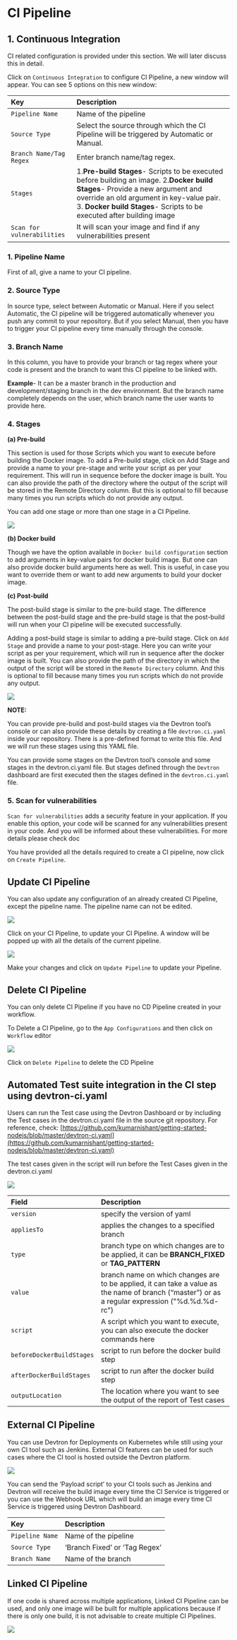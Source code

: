 # CI Pipeline

## 1. Continuous Integration

CI related configuration is provided under this section. We will later discuss this in detail.

Click on `Continuous Integration` to configure CI Pipeline, a new window will appear. You can see 5 options on this new window:

| Key | Description |
| :--- | :--- |
| `Pipeline Name` | Name of the pipeline |
| `Source Type` | Select the source through which the CI Pipeline will be triggered by Automatic or Manual. |
| `Branch Name/Tag Regex` | Enter branch name/tag regex. |
| `Stages` | 1.**Pre-build Stages**- Scripts to be executed before building an image.   2.**Docker build Stages**- Provide a new argument and override an old argument in key-value pair.   3. **Docker build Stages**- Scripts to be executed after building image |
| `Scan for vulnerabilities` | It will scan your image and find if any vulnerabilities present |

### 1. Pipeline Name

First of all, give a name to your CI pipeline.

### 2. Source Type

In source type, select between Automatic or Manual. Here if you select Automatic, the CI pipeline will be triggered automatically whenever you push any commit to your repository. But if you select Manual, then you have to trigger your CI pipeline every time manually through the console.

### 3. Branch Name

In this column, you have to provide your branch or tag regex where your code is present and the branch to want this CI pipeline to be linked with.

**Example**- It can be a master branch in the production and development/staging branch in the dev environment. But the branch name completely depends on the user, which branch name the user wants to provide here.

### 4. Stages

**\(a\) Pre-build**

This section is used for those Scripts which you want to execute before building the Docker image. To add a Pre-build stage, click on Add Stage and provide a name to your pre-stage and write your script as per your requirement. This will run in sequence before the docker image is built. You can also provide the path of the directory where the output of the script will be stored in the Remote Directory column. But this is optional to fill because many times you run scripts which do not provide any output.

You can add one stage or more than one stage in a CI Pipeline.

![](../../../.gitbook/assets/pre_build%20%287%29.jpg)

**\(b\) Docker build**

Though we have the option available in `Docker build configuration` section to add arguments in key-value pairs for docker build image. But one can also provide docker build arguments here as well. This is useful, in case you want to override them or want to add new arguments to build your docker image.

**\(c\) Post-build**

The post-build stage is similar to the pre-build stage. The difference between the post-build stage and the pre-build stage is that the post-build will run when your CI pipeline will be executed successfully.

Adding a post-build stage is similar to adding a pre-build stage. Click on `Add Stage` and provide a name to your post-stage. Here you can write your script as per your requirement, which will run in sequence after the docker image is built. You can also provide the path of the directory in which the output of the script will be stored in the `Remote Directory` column. And this is optional to fill because many times you run scripts which do not provide any output.

![](../../../.gitbook/assets/post_build%20%281%29.jpg)

**NOTE:**

You can provide pre-build and post-build stages via the Devtron tool’s console or can also provide these details by creating a file `devtron.ci.yaml` inside your repository. There is a pre-defined format to write this file. And we will run these stages using this YAML file.

You can provide some stages on the Devtron tool’s console and some stages in the devtron.ci.yaml file. But stages defined through the `Devtron` dashboard are first executed then the stages defined in the `devtron.ci.yaml` file.

### 5. Scan for vulnerabilities

`Scan for vulnerabilities` adds a security feature in your application. If you enable this option, your code will be scanned for any vulnerabilities present in your code. And you will be informed about these vulnerabilities. For more details please check doc

You have provided all the details required to create a CI pipeline, now click on `Create Pipeline`.

## Update CI Pipeline

You can also update any configuration of an already created CI Pipeline, except the pipeline name. The pipeline name can not be edited.

![](../../../.gitbook/assets/update_pipeline_ci.jpg)

Click on your CI Pipeline, to update your CI Pipeline. A window will be popped up with all the details of the current pipeline.

![](../../../.gitbook/assets/edit_pipeline%20%289%29.jpg)

Make your changes and click on `Update Pipeline` to update your Pipeline.

## Delete CI Pipeline

You can only delete CI Pipeline if you have no CD Pipeline created in your workflow.

To Delete a CI Pipeline, go to the `App Configurations` and then click on `Workflow` editor

![](../../../.gitbook/assets/edit_pipeline%20%289%29%20%281%29.jpg)

Click on `Delete Pipeline` to delete the CD Pipeline

## Automated Test suite integration in the CI step using devtron-ci.yaml

Users can run the Test case using the Devtron Dashboard or by including the Test cases in the devtron.ci.yaml file in the source git repository. For reference, check: [https://github.com/kumarnishant/getting-started-nodejs/blob/master/devtron-ci.yaml](https://github.com/kumarnishant/getting-started-nodejs/blob/master/devtron-ci.yaml)

The test cases given in the script will run before the Test Cases given in the devtron.ci.yaml

![](../../../.gitbook/assets/yaml%20%283%29%20%284%29.jpg)

| Field | Description |
| :--- | :--- |
| `version` | specify the version of yaml |
| `appliesTo` | applies the changes to a specified branch |
| `type` | branch type on which changes are to be applied, it can be **BRANCH\_FIXED** or **TAG\_PATTERN** |
| `value` | branch name on which changes are to be applied, it can take a value as the name of branch \(“master”\) or as a regular expression \("%d.%d.%d-rc"\) |
| `script` | A script which you want to execute, you can also execute the docker commands here |
| `beforeDockerBuildStages` | script to run before the docker build step |
| `afterDockerBuildStages` | script to run after the docker build step |
| `outputLocation` | The location where you want to see the output of the report of Test cases |

## External CI Pipeline

You can use Devtron for Deployments on Kubernetes while still using your own CI tool such as Jenkins. External CI features can be used for such cases where the CI tool is hosted outside the Devtron platform.

![](../../../.gitbook/assets/external_pipeline%20%287%29.jpg)

You can send the ‘Payload script’ to your CI tools such as Jenkins and Devtron will receive the build image every time the CI Service is triggered or you can use the Webhook URL which will build an image every time CI Service is triggered using Devtron Dashboard.

| Key | Description |
| :--- | :--- |
| `Pipeline Name` | Name of the pipeline |
| `Source Type` | ‘Branch Fixed’ or ‘Tag Regex’ |
| `Branch Name` | Name of the branch |

## Linked CI Pipeline

If one code is shared across multiple applications, Linked CI Pipeline can be used, and only one image will be built for multiple applications because if there is only one build, it is not advisable to create multiple CI Pipelines.

![](../../../.gitbook/assets/linked%20%283%29%20%285%29.jpg)

